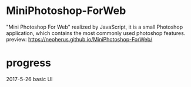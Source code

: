 # MiniPhotoshop-ForWeb
"Mini Photoshop For Web" realized by JavaScript, it is a small Photoshop application, which contains the most commonly used photoshop features.
preview: https://neoherus.github.io/MiniPhotoshop-ForWeb/
# progress
2017-5-26 basic UI
